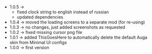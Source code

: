 * 1.0.5 -> 
    * fixed clock string to english instead of russian
    * updated dependencies
* 1.0.4 -> moved the loading screens to a separate mod (for re-using)
* 1.0.3 -> no changes, just added screenshots as requested
* 1.0.2 -> fixed missing cursor png file
* 1.0.1 -> added ThisGoesHere to automatically delete the default Auga skin from Minimal UI configs
* 1.0.0 -> first version
